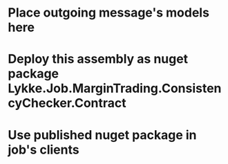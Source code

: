 ﻿# Place outgoing message's models here
# Deploy this assembly as nuget package Lykke.Job.MarginTrading.ConsistencyChecker.Contract
# Use published nuget package in job's clients